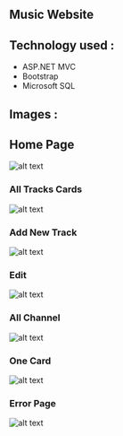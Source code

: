 ## Music Website

## Technology used :
* ASP.NET MVC 
* Bootstrap 
* Microsoft SQL


## Images :

## Home Page

![alt text](https://res.cloudinary.com/duuconncq/image/upload/v1622919733/Screenshot_2021-06-05_215847_sxymna.png)

### All Tracks Cards

![alt text](https://res.cloudinary.com/duuconncq/image/upload/v1623534584/Screenshot_2021-06-12_230432_dssvar.png)

### Add New Track
![alt text](https://res.cloudinary.com/duuconncq/image/upload/v1623534581/Screenshot_2021-06-12_230535_uhs0l4.png)

### Edit
![alt text](https://res.cloudinary.com/duuconncq/image/upload/v1623534581/Screenshot_2021-06-12_230511_mjbeix.png)

### All Channel
![alt text](https://res.cloudinary.com/duuconncq/image/upload/v1622919734/Screenshot_2021-06-05_215939_bcqwgk.png)


### One Card

![alt text](https://res.cloudinary.com/duuconncq/image/upload/v1622919731/Screenshot_2021-06-05_220011_se3spf.png)

### Error Page

![alt text](https://res.cloudinary.com/duuconncq/image/upload/v1622919730/Screenshot_2021-06-05_220040_fbe5op.png)


